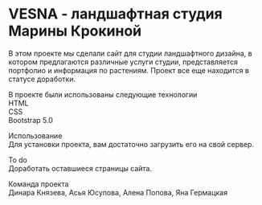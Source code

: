 # VESNA - ландшафтная студия Марины Крокиной

В этом проекте мы сделали сайт для студии ландшафтного дизайна, в котором предлагаются различные услуги студии, представляется портфолио и информация по растениям. Проект все еще находится в статусе доработки. <br/>

В проекте были использованы следующие технологии <br/>
HTML <br/>
CSS <br/>
Bootstrap 5.0 <br/>

Использование <br/>
Для установки проекта, вам достаточно загрузить его на свой сервер. <br/>

To do <br/>
 Доработать оставшиеся страницы сайта. <br/>


Команда проекта <br/>
Динара Князева, Асья Юсупова, Алена Попова, Яна Гермацкая <br/>
